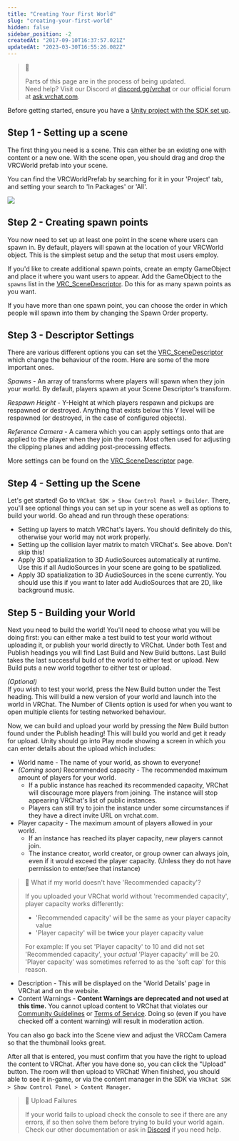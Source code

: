 ```yaml
---
title: "Creating Your First World"
slug: "creating-your-first-world"
hidden: false
sidebar_position: -2
createdAt: "2017-09-10T16:37:57.021Z"
updatedAt: "2023-03-30T16:55:26.082Z"
---
```

> 🚧 
> 
> Parts of this page are in the process of being updated.  
> Need help? Visit our Discord at [discord.gg/vrchat](https://discord.gg/vrchat) or our official forum at [ask.vrchat.com](https://ask.vrchat.com).

Before getting started, ensure you have a [Unity project with the SDK set up](/sdk).

## Step 1 - Setting up a scene

The first thing you need is a scene. This can either be an existing one with content or a new one. With the scene open, you should drag and drop the VRCWorld prefab into your scene.

You can find the VRCWorldPrefab by searching for it in your 'Project' tab, and setting your search to 'In Packages' or 'All'.

![](/img/worlds/creating-your-first-world-b1946d4-Unity_4t4quWsgTY.png)

## Step 2 - Creating spawn points

You now need to set up at least one point in the scene where users can spawn in. By default, players will spawn at the location of your VRCWorld object. This is the simplest setup and the setup that most users employ.

If you'd like to create additional spawn points, create an empty GameObject and place it where you want users to appear. Add the GameObject to the `spawns` list in the [VRC_SceneDescriptor](/worlds/components/vrc_scenedescriptor). Do this for as many spawn points as you want.

If you have more than one spawn point, you can choose the order in which people will spawn into them by changing the Spawn Order property.

## Step 3 - Descriptor Settings

There are various different options you can set the [VRC_SceneDescriptor](/worlds/components/vrc_scenedescriptor) which change the behaviour of the room. Here are some of the more important ones.

_Spawns_ - An array of transforms where players will spawn when they join your world. By default, players spawn at your Scene Descriptor's transform.

_Respawn Height_ - Y-Height at which players respawn and pickups are respawned or destroyed. Anything that exists below this Y level will be respawned (or destroyed, in the case of configured objects).

_Reference Camera_ - A camera which you can apply settings onto that are applied to the player when they join the room. Most often used for adjusting the clipping planes and adding post-processing effects.

More settings can be found on the [VRC_SceneDescriptor](/worlds/components/vrc_scenedescriptor) page.

## Step 4 - Setting up the Scene

Let's get started! Go to `VRChat SDK > Show Control Panel > Builder`. There, you'll see optional things you can set up in your scene as well as options to build your world. Go ahead and run through these operations:

- Setting up layers to match VRChat's layers. You should definitely do this, otherwise your world may not work properly.
- Setting up the collision layer matrix to match VRChat's. See above. Don't skip this!
- Apply 3D spatialization to 3D AudioSources automatically at runtime. Use this if all AudioSources in your scene are going to be spatialized.
- Apply 3D spatialization to 3D AudioSources in the scene currently. You should use this if you want to later add AudioSources that are 2D, like background music.

## Step 5 - Building your World

Next you need to build the world! You'll need to choose what you will be doing first: you can either make a test build to test your world without uploading it, or publish your world directly to VRChat. Under both Test and Publish headings you will find Last Build and New Build buttons. Last Build takes the last successful build of the world to either test or upload. New Build puts a new world together to either test or upload.

_(Optional)_  
If you wish to test your world, press the New Build button under the Test heading. This will build a new version of your world and launch into the world in VRChat. The Number of Clients option is used for when you want to open multiple clients for testing networked behaviour.

Now, we can build and upload your world by pressing the New Build button found under the Publish heading! This will build you world and get it ready for upload. Unity should go into Play mode showing a screen in which you can enter details about the upload which includes:

- World name - The name of your world, as shown to everyone!
- _(Coming soon)_ Recommended capacity - The recommended maximum amount of players for your world.
  - If a public instance has reached its recommended capacity, VRChat will discourage more players from joining. The instance will stop appearing VRChat's list of public instances.
  - Players can still try to join the instance under some circumstances if they have a direct invite URL on vrchat.com.
- Player capacity - The maximum amount of players allowed in your world.
  - If an instance has reached its player capacity, new players cannot join.
  - The instance creator, world creator, or group owner can always join, even if it would exceed the player capacity. (Unless they do not have permission to enter/see that instance)

> 🤔 What if my world doesn't have 'Recommended capacity'?
> 
> If you uploaded your VRChat world without 'recommended capacity', player capacity works differently:
> 
> - 'Recommended capacity' will be the same as your player capacity value
> - 'Player capacity' will be **twice** your player capacity value
> 
> For example: If you set 'Player capacity' to 10 and did not set 'Recommended capacity', your _actual_ 'Player capacity' will be 20. 'Player capacity' was sometimes referred to as the 'soft cap' for this reason.

- Description - This will be displayed on the 'World Details' page in VRChat and on the website.
- Content Warnings - **Content Warnings are deprecated and not used at this time.** You cannot upload content to VRChat that violates our [Community Guidelines](https://vrchat.com/community-guidelines) or [Terms of Service](https://vrchat.com/legal). Doing so (even if you have checked off a content warning) will result in moderation action.

You can also go back into the Scene view and adjust the VRCCam Camera so that the thumbnail looks great.

After all that is entered, you must confirm that you have the right to upload the content to VRChat. After you have done so, you can click the "Upload" button. The room will then upload to VRChat! When finished, you should able to see it in-game, or via the content manager in the SDK via `VRChat SDK > Show Control Panel > Content Manager`.

> 🚧 Upload Failures
> 
> If your world fails to upload check the console to see if there are any errors, if so then solve them before trying to build your world again. Check our other documentation or ask in [Discord](https://discord.com/invite/vrchat) if you need help.